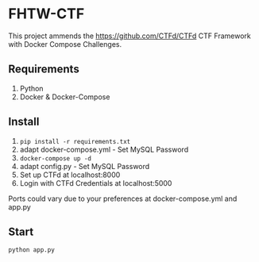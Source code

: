 # FHTW-CTF
This project ammends the https://github.com/CTFd/CTFd CTF Framework with Docker Compose Challenges.

## Requirements
1. Python
2. Docker & Docker-Compose

## Install
1. `pip install -r requirements.txt`
2.  adapt docker-compose.yml - Set MySQL Password
3. `docker-compose up -d`
4.  adapt config.py - Set MySQL Password
5.  Set up CTFd at localhost:8000
6.  Login with CTFd Credentials at localhost:5000

Ports could vary due to your preferences at docker-compose.yml and app.py

## Start
`python app.py`
